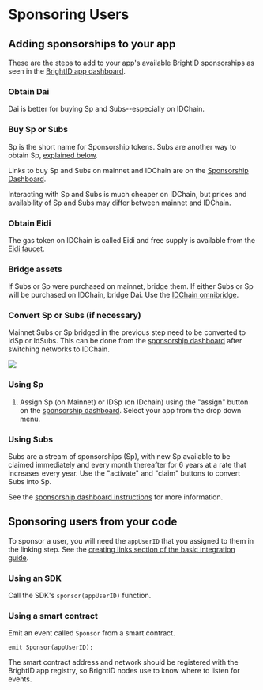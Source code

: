 # Sponsoring Users

## Adding sponsorships to your app

These are the steps to add to your app's available BrightID sponsorships as seen in the [BrightID app dashboard](https://apps.brightid.org/).

### Obtain Dai
Dai is better for buying Sp and Subs--especially on IDChain.

### Buy Sp or Subs
Sp is the short name for Sponsorship tokens. Subs are another way to obtain Sp, [explained below](#Using-Subs).

Links to buy Sp and Subs on mainnet and IDChain are on the [Sponsorship Dashboard](https://sp.brightid.org/).

Interacting with Sp and Subs is much cheaper on IDChain, but prices and availability of Sp and Subs may differ between mainnet and IDChain.

### Obtain Eidi
The gas token on IDChain is called Eidi and free supply is available from the [Eidi faucet](https://idchain.one/begin).

### Bridge assets
If Subs or Sp were purchased on mainnet, bridge them. If either Subs or Sp will be purchased on IDChain, bridge Dai. Use the [IDChain omnibridge](https://omni.idchain.one).

### Convert Sp or Subs (if necessary)
Mainnet Subs or Sp bridged in the previous step need to be converted to IdSp or IdSubs. This can be done from the [sponsorship dashboard](https://sp.brightid.org) after switching networks to IDChain.

![](https://i.imgur.com/xr1G4h6.png)

### Using Sp
1. Assign Sp (on Mainnet) or IDSp (on IDchain) using the "assign" button on the [sponsorship dashboard](https://sp.brightid.org). Select your app from the drop down menu.

### Using Subs
Subs are a stream of sponsorships (Sp), with new Sp available to be claimed immediately and every month thereafter for 6 years at a rate that increases every year. Use the "activate" and "claim" buttons to convert Subs into Sp.

See the [sponsorship dashboard instructions](https://www.brightid.org/sponsorships) for more information.

## Sponsoring users from your code

To sponsor a user, you will need the `appUserID` that you assigned to them in the linking step. See the [creating links section of the basic integration guide]().

### Using an SDK
Call the SDK's `sponsor(appUserID)` function. 

### Using a smart contract
Emit an event called `Sponsor` from a smart contract.

`emit Sponsor(appUserID);`

The smart contract address and network should be registered with the BrightID app registry, so BrightID nodes use to know where to listen for events.